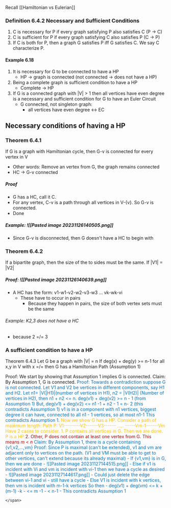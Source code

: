 Recall [[Hamiltonian vs Eulerian]]

### Definition 6.4.2 Necessary and Sufficient Conditions
1. C is necessary for P if every graph satisfying P also satisfies C (P -> C)
2. C is sufficient for P if every graph satisfying C also satisfies P (C -> P)
3. If C is both for P, then a graph G satisfies P iff G satisfies C. We say C characterize P.
#### Example 6.18
1. It is necessary for G to be connected to have a HP
	- HP -> graph is connected (not connected -> does not have a HP)
2. Being a complete graph is sufficient condition to have a HP
	- Complete -> HP
3. If G is a connected graph with |V| > 1 then all vertices have even degree is a necessary and sufficient condition for G to have an Euler Circuit
	- G connected, not singleton graph:
		- all vertices have even degree <-> EC




## Necessary conditions of having a HP
### Theorem 6.4.1
If G is a graph with Hamiltonian cycle, then G-v is connected for every vertex in V
- Other words: Remove an vertex from G, the graph remains connected
- HC -> G-v connected
##### Proof
- G has a HC, call it C.
- For any vertex, C-v is a path through all vertices in V-{v}. So G-v is connected.
- Done

##### Example: ![[Pasted image 20231126140505.png]]
- Since G-v is disconnected, then G doesn't have a HC to begin with

### Theorem 6.4.2
If a bipartite graph, then the size of the to sides must be the same. If |V1| = |V2|
##### Proof: ![[Pasted image 20231126140639.png]]
- A HC has the form: v1-w1-v2-w2-v3-w3 ... vk-wk-vi
	- These have to occur in pairs
		- Because they happen in pairs, the size of both vertex sets must be the same

###### Example: K2,3 does not have a HC
- because 2 =/= 3




### A sufficient condition to have a HP
Theorem 6.4.3
Let G be a graph with |V| = n
If
deg(x) + deg(y) >= n-1 for all x,y in V with x =/= then G has a Hamiltonian Path (Assumption 1)

Proof:
We start by showing that Assumption 1 implies G is connected.
	Claim: By Assumption 1, G is connected.
<span style="color:#0070c0">
Proof: Towards a contradiction suppose G is not connected. Let V1 and V2 be vertices 
		in different components, say H1 and H2. Let n1= |V(|H1)|(number of vertices in H1), n2 = |V(H2)| (Number of vertices in H2), then n1 + n2 <= n.
		deg(v1) + deg(v2) >= n - 1 (from Assumption 1)
			But, deg(v1) + deg(v2) <= n1 -1 + n2 - 1 = n- 2 (this contradicts Assumption 1)
				v1 is in a component with n1 vertices, biggest degree it can have, connected to all n1 - 1 vertices, so at most n1-1
			This contradicts Assumption 1. </span>
	<span style="color:#ffc000">Now we show G has a HP.
	Consider a path of maximum length:
		Path P: V1--------V2------V3------ ..... -----Vm-1------Vm
	Have 2 cases to consider.
	1. P contains all vertices in G. Then we are done. P is a HP
	<span style="color:#c00000">2. Other, P does not contain at least one vertex from G. This means *m* < *n*
	</span>
	<span style="color:#0070c0">Claim: By Assumption 1, there is a cycle containing {v1,v2,...,vm}
	Proof: Since P is maximal (can't be extended), v1 and vm are adjacent only to vertices on the path. (V1 and VM must be able to get to other vertices, can't extend because its already maximal)
	- If {v1,vm} is in G, then we are done
		- ![[Pasted image 20231127144515.png]]
	- Else if v1 is incident with Vi and vm is incident with vi-1 then we have a cycle as desired
		- ![[Pasted image 20231127144617.png]]
			- Could just delete the edge between vi-1 and vi
				- still have a cycle
	- Else V1 is incident with k vertices, then vm is incident with m-1-k vertices So then
		- deg(v1) + deg(vm) <= k + (m-1) -k
										- <= m -1
										- < n-1
										- This contradicts Assumption 1
	</span>
	
	</span>
	 

